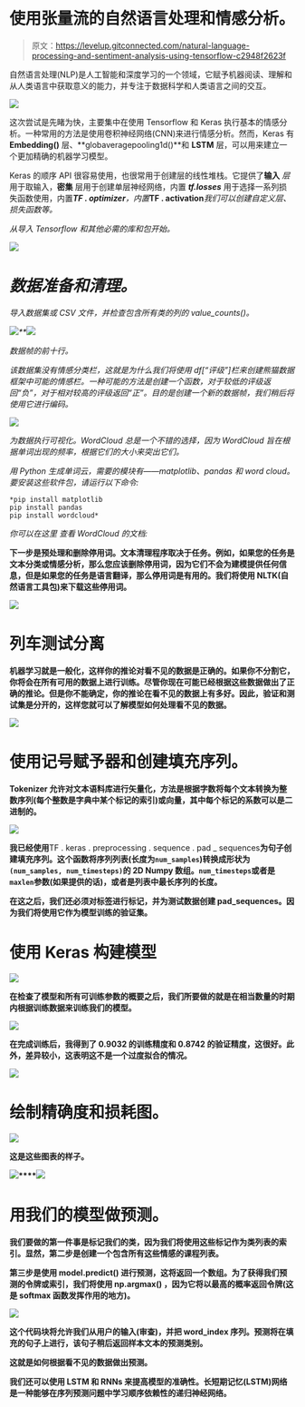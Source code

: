 # 使用张量流的自然语言处理和情感分析。

> 原文：<https://levelup.gitconnected.com/natural-language-processing-and-sentiment-analysis-using-tensorflow-c2948f2623f>

自然语言处理(NLP)是人工智能和深度学习的一个领域，它赋予机器阅读、理解和从人类语言中获取意义的能力，并专注于数据科学和人类语言之间的交互。

![](img/55f03c6d41a9f797814b7f877c21145d.png)

这次尝试是先睹为快，主要集中在使用 Tensorflow 和 Keras 执行基本的情感分析。一种常用的方法是使用卷积神经网络(CNN)来进行情感分析。然而，Keras 有 **Embedding()** 层、**globaveragepooling1d()**和 **LSTM** 层，可以用来建立一个更加精确的机器学习模型。

Keras 的顺序 API 很容易使用，也很常用于创建层的线性堆栈。它提供了**输入** *层*用于取输入，**密集** 层用于创建单层神经网络，内置 ***tf.losses*** 用于选择一系列损失函数使用，内置****TF . optimizer***，内置***TF . activation***我们可以创建自定义层、损失函数等。*

*从导入 Tensorflow 和其他必需的库和包开始。*

*![](img/46f4af822da7078d52837eb1f86aaa01.png)*

# *数据准备和清理。*

*导入数据集或 CSV 文件，并检查包含所有类的列的 value_counts()。*

*![](img/bac6eaaac1acaf534825cbec11f526ac.png)**![](img/62ca6d8a35ebb7109386d6f080489ef0.png)*

*数据帧的前十行。*

*该数据集没有情感分类栏，这就是为什么我们将使用 df[“评级”]栏来创建熊猫数据框架中可能的情感栏。一种可能的方法是创建一个函数，对于较低的评级返回“负”，对于相对较高的评级返回“正”。目的是创建一个新的数据帧，我们稍后将使用它进行编码。*

*![](img/4ff3da0ae0b3abc0d5db5152f38d91a7.png)*

*为数据执行可视化。WordCloud 总是一个不错的选择，因为 WordCloud 旨在根据单词出现的频率，根据它们的大小来突出它们。*

*用 Python 生成单词云，需要的模块有——matplotlib、pandas 和 word cloud。要安装这些软件包，请运行以下命令:*

```
*pip install matplotlib
pip install pandas
pip install wordcloud*
```

*你可以在这里 查看 WordCloud 的文档:[](https://amueller.github.io/word_cloud/)*

**下一步是预处理和删除停用词。文本清理程序取决于任务。例如，如果您的任务是文本分类或情感分析，那么您应该删除停用词，因为它们不会为建模提供任何信息，但是如果您的任务是语言翻译，那么停用词是有用的。我们将使用 NLTK(自然语言工具包)来下载这些停用词。**

**![](img/a16933ed3928bae24b5302e62f3551f9.png)**

# **列车测试分离**

**机器学习就是一般化，这样你的推论对看不见的数据是正确的。如果你不分割它，你将会在所有可用的数据上进行训练。尽管你现在可能已经根据这些数据做出了正确的推论。但是你不能确定，你的推论在看不见的数据上有多好。因此，验证和测试集是分开的，这样您就可以了解模型如何处理看不见的数据。**

**![](img/21786f5e8afaff95a066abc202d826c0.png)**

# **使用记号赋予器和创建填充序列。**

**Tokenizer 允许对文本语料库进行矢量化，方法是根据字数将每个文本转换为整数序列(每个整数是字典中某个标记的索引)或向量，其中每个标记的系数可以是二进制的。**

**![](img/a427855f862ba89a53c620ac7433ab17.png)**

**我已经使用**TF . keras . preprocessing . sequence . pad _ sequences**为句子创建填充序列。这个函数将序列列表(长度为`num_samples`)转换成形状为`(num_samples, num_timesteps)`的 2D Numpy 数组。`num_timesteps`或者是`maxlen`参数(如果提供的话)，或者是列表中最长序列的长度。**

**在这之后，我们还必须对标签进行标记，并为测试数据创建 pad_sequences。因为我们将使用它作为模型训练的验证集。**

# **使用 Keras 构建模型**

**![](img/fcf512b97144647aca1e28039bcedc8c.png)**

**在检查了模型和所有可训练参数的概要之后，我们所要做的就是在相当数量的时期内根据训练数据来训练我们的模型。**

**![](img/0b8af943c4e32ca26d78a9812747fb40.png)**

**在完成训练后，我得到了 0.9032 的训练精度和 0.8742 的验证精度，这很好。此外，差异较小，这表明这不是一个过度拟合的情况。**

**![](img/9b9e12afd6a5ad1a159074ee4ca46381.png)**

# **绘制精确度和损耗图。**

**![](img/f77ef05efe8130f13a0d92ccfe0fae25.png)**

**这是这些图表的样子。**

**![](img/5a352677bb8a81b1a4c72f950a31363b.png)****![](img/7fddf829c1a232734ab993e5ebd47411.png)**

# **用我们的模型做预测。**

**我们要做的第一件事是标记我们的类，因为我们将使用这些标记作为类列表的索引。显然，第二步是创建一个包含所有这些情感的课程列表。**

**第三步是使用 **model.predict()** 进行预测，这将返回一个数组。为了获得我们预测的令牌或索引，我们将使用 **np.argmax()** ，因为它将以最高的概率返回令牌(这是 softmax 函数发挥作用的地方)。**

**![](img/799585483b3f9f98a489db306870c3d2.png)**

**这个代码块将允许我们从用户的输入(审查)，并把 word_index 序列。预测将在填充的句子上进行，该句子稍后返回样本文本的预测类别。**

**这就是如何根据看不见的数据做出预测。**

**我们还可以使用 LSTM 和 RNNs 来提高模型的准确性。长短期记忆(LSTM)网络是一种能够在序列预测问题中学习顺序依赖性的递归神经网络。**